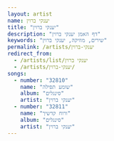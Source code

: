```yaml
---
layout: artist
name: יענקי ברוין
title: "יענקי ברוין"
description: "דף האמן יענקי ברוין"
keywords: "שירים, מוזיקה, יענקי ברוין"
permalink: /artists/יענקי-ברוין
redirect_from:
  - /artists/list/יענקי ברוין
  - /artists/יענקי-ברוין/
songs:
  - number: "32810"
    name: "שומע תפילה"
    album: "סינגלים"
    artist: "יענקי ברוין"
  - number: "32811"
    name: "ורוח קדשיך"
    album: "סינגלים"
    artist: "יענקי ברוין"
---
```

